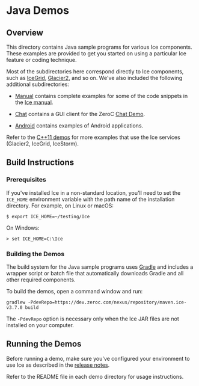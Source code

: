 # Java Demos

## Overview

This directory contains Java sample programs for various Ice components. These
examples are provided to get you started on using a particular Ice feature or coding
technique.

Most of the subdirectories here correspond directly to Ice components, such as
[IceGrid](./IceGrid), [Glacier2](./Glacier2), and so on. We've also included the following
additional subdirectories:

- [Manual](./Manual) contains complete examples for some of the code snippets
in the [Ice manual][1].

- [Chat](./Chat) contains a GUI client for the ZeroC [Chat Demo][2].

- [Android](./Android) contains examples of Android applications.

Refer to the [C++11 demos](../cpp11) for more examples that use the Ice services
(Glacier2, IceGrid, IceStorm).

## Build Instructions

### Prerequisites

If you've installed Ice in a non-standard location, you'll need to set the
`ICE_HOME` environment variable with the path name of the
installation directory. For example, on Linux or macOS:

    $ export ICE_HOME=~/testing/Ice

On Windows:

    > set ICE_HOME=C:\Ice

### Building the Demos

The build system for the Java sample programs uses [Gradle](http://gradle.org)
and includes a wrapper script or batch file that automatically downloads Gradle
and all other required components.

To build the demos, open a command window and run:

    gradlew -PdevRepo=https://dev.zeroc.com/nexus/repository/maven.ice-v3.7.0 build

The `-PdevRepo` option is necessary only when the Ice JAR files are not
installed on your computer.

## Running the Demos

Before running a demo, make sure you've configured your environment to use Ice
as described in the [release notes][3].

Refer to the README file in each demo directory for usage instructions.

[1]: https://doc.zeroc.com/display/Ice37/Ice+Manual
[2]: https://zeroc.com/chat/index.html
[3]: https://doc.zeroc.com/display/Ice37/Ice+Release+Notes
